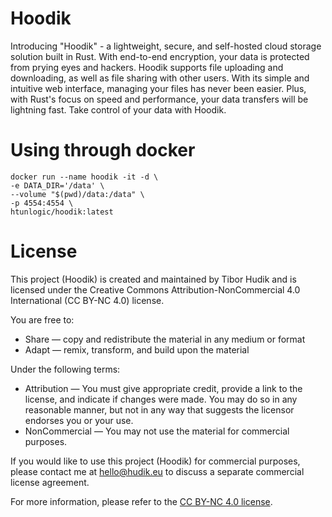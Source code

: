# Hoodik

Introducing "Hoodik" - a lightweight, secure, and self-hosted cloud storage solution built in Rust. With end-to-end encryption, your data is protected from prying eyes and hackers. Hoodik supports file uploading and downloading, as well as file sharing with other users. With its simple and intuitive web interface, managing your files has never been easier. Plus, with Rust's focus on speed and performance, your data transfers will be lightning fast. Take control of your data with Hoodik.

# Using through docker

```shell
docker run --name hoodik -it -d \
-e DATA_DIR='/data' \
--volume "$(pwd)/data:/data" \
-p 4554:4554 \
htunlogic/hoodik:latest
```

# License

This project (Hoodik) is created and maintained by Tibor Hudik and is licensed under the Creative Commons Attribution-NonCommercial 4.0 International (CC BY-NC 4.0) license.

You are free to:

- Share — copy and redistribute the material in any medium or format
- Adapt — remix, transform, and build upon the material

Under the following terms:

- Attribution — You must give appropriate credit, provide a link to the license, and indicate if changes were made. You may do so in any reasonable manner, but not in any way that suggests the licensor endorses you or your use.
- NonCommercial — You may not use the material for commercial purposes.

If you would like to use this project (Hoodik) for commercial purposes, please contact me at hello@hudik.eu to discuss a separate commercial license agreement.

For more information, please refer to the [CC BY-NC 4.0 license](https://creativecommons.org/licenses/by-nc/4.0/).
